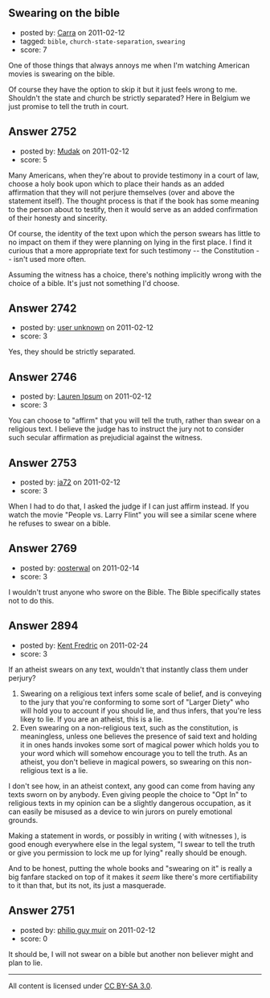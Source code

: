 ## Swearing on the bible

- posted by: [Carra](https://stackexchange.com/users/-1/1056-carra) on 2011-02-12
- tagged: `bible`, `church-state-separation`, `swearing`
- score: 7

One of those things that always annoys me when I'm watching American movies is swearing on the bible. 

Of course they have the option to skip it but it just feels wrong to me. Shouldn't the state and church be strictly separated? Here in Belgium we just promise to tell the truth in court.


## Answer 2752

- posted by: [Mudak](https://stackexchange.com/users/-1/205-mudak) on 2011-02-12
- score: 5

Many Americans, when they're about to provide testimony in a court of law, choose a holy book upon which to place their hands as an added affirmation that they will not perjure themselves (over and above the statement itself). The thought process is that if the book has some meaning to the person about to testify, then it would serve as an added confirmation of their honesty and sincerity.  

Of course, the identity of the text upon which the person swears has little to no impact on them if they were planning on lying in the first place. I find it curious that a more appropriate text for such testimony -- the Constitution -- isn't used more often.  

Assuming the witness has a choice, there's nothing implicitly wrong with the choice of a bible.  It's just not something I'd choose. 


## Answer 2742

- posted by: [user unknown](https://stackexchange.com/users/-1/992-user-unknown) on 2011-02-12
- score: 3

Yes, they should be strictly separated.


## Answer 2746

- posted by: [Lauren Ipsum](https://stackexchange.com/users/-1/71-lauren-ipsum) on 2011-02-12
- score: 3

You can choose to "affirm" that you will tell the truth, rather than swear on a religious text. I believe the judge has to instruct the jury not to consider such secular affirmation as prejudicial against the witness. 


## Answer 2753

- posted by: [ja72](https://stackexchange.com/users/-1/567-ja72) on 2011-02-12
- score: 3

When I had to do that, I asked the judge if I can just affirm instead. If you watch the movie "People vs. Larry Flint" you will see a similar scene where he refuses to swear on a bible.


## Answer 2769

- posted by: [oosterwal](https://stackexchange.com/users/-1/891-oosterwal) on 2011-02-14
- score: 3

I wouldn't trust anyone who swore on the Bible.  The Bible specifically states not to do this.


## Answer 2894

- posted by: [Kent Fredric](https://stackexchange.com/users/-1/1139-kent-fredric) on 2011-02-24
- score: 3

If an atheist swears on any text, wouldn't that instantly class them under perjury?

1. Swearing on a religious text infers some scale of belief, and is conveying to the jury that you're conforming to some sort of "Larger Diety" who will hold you to account if you should lie, and thus infers, that you're less likey to lie. If you are an atheist, this is a lie.
2. Even swearing on a non-religious text, such as the constitution, is meaningless, unless one believes the presence of said text and holding it in ones hands invokes some sort of magical power which holds you to your word which will somehow encourage you to tell the truth. As an atheist, you don't believe in magical powers, so swearing on this non-religious text is a lie. 

I don't see how, in an atheist context, any good can come from having any texts sworn on by anybody. Even giving people the choice to "Opt In" to religious texts in my opinion can be a slightly dangerous occupation, as it can easily be misused as a device to win jurors on purely emotional grounds. 

Making a statement in words, or possibly in writing ( with witnesses ), is good enough everywhere else in the legal system, "I swear to tell the truth or give you permission to lock me up for lying" really should be enough. 

And to be honest, putting the whole books and "swearing on it" is really a big fanfare stacked on top of it makes it *seem* like there's more certifiability to it than that, but its not, its just a masquerade.


## Answer 2751

- posted by: [philip guy muir](https://stackexchange.com/users/-1/182-philip-guy-muir) on 2011-02-12
- score: 0

It should be, I will not swear on a bible but another non believer might and plan to lie. 



---

All content is licensed under [CC BY-SA 3.0](https://creativecommons.org/licenses/by-sa/3.0/).
